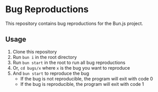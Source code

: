 # Bug Reproductions

This repository contains bug reproductions for the Bun.js project.

## Usage

1. Clone this repository
2. Run `bun i` in the root directory
3. Run `bun start` in the root to run all bug reproductions
4. Or, `cd bugs/x` where `x` is the bug you want to reproduce
5. And `bun start` to reproduce the bug
   - If the bug is not reproducible, the program will exit with code 0
   - If the bug is reproducible, the program will exit with code 1
